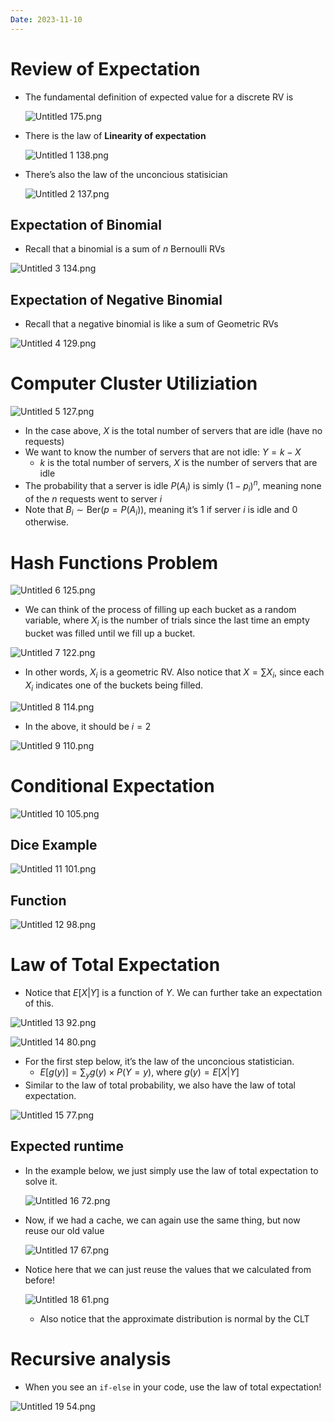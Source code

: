 ```yaml
---
Date: 2023-11-10
---
```

# Review of Expectation

- The fundamental definition of expected value for a discrete RV is
    
    ![Untitled 175.png](../../attachments/Untitled%20175.png)
    
- There is the law of **Linearity of expectation**
    
    ![Untitled 1 138.png](../../attachments/Untitled%201%20138.png)
    
- There’s also the law of the unconcious statisician
    
    ![Untitled 2 137.png](../../attachments/Untitled%202%20137.png)
    

## Expectation of Binomial

- Recall that a binomial is a sum of $n$﻿ Bernoulli RVs

![Untitled 3 134.png](../../attachments/Untitled%203%20134.png)

## Expectation of Negative Binomial

- Recall that a negative binomial is like a sum of Geometric RVs

![Untitled 4 129.png](../../attachments/Untitled%204%20129.png)

# Computer Cluster Utiliziation

![Untitled 5 127.png](../../attachments/Untitled%205%20127.png)

- In the case above, $X$﻿ is the total number of servers that are idle (have no requests)
- We want to know the number of servers that are not idle: $Y = k - X$﻿
    - $k$﻿ is the total number of servers, $X$﻿ is the number of servers that are idle
- The probability that a server is idle $P(A_i)$﻿ is simly $(1 - p_i)^n$﻿, meaning none of the $n$﻿ requests went to server $i$﻿
- Note that $B_i \sim \text{Ber}(p = P(A_i))$﻿, meaning it’s 1 if server $i$﻿ is idle and $0$﻿ otherwise.

# Hash Functions Problem

![Untitled 6 125.png](../../attachments/Untitled%206%20125.png)

- We can think of the process of filling up each bucket as a random variable, where $X_i$﻿ is the number of trials since the last time an empty bucket was filled until we fill up a bucket.

![Untitled 7 122.png](../../attachments/Untitled%207%20122.png)

- In other words, $X_i$﻿ is a geometric RV. Also notice that $X = \sum X_i$﻿, since each $X_i$﻿ indicates one of the buckets being filled.

![Untitled 8 114.png](../../attachments/Untitled%208%20114.png)

- In the above, it should be $i = 2$﻿

![Untitled 9 110.png](../../attachments/Untitled%209%20110.png)

# Conditional Expectation

![Untitled 10 105.png](../../attachments/Untitled%2010%20105.png)

## Dice Example

![Untitled 11 101.png](../../attachments/Untitled%2011%20101.png)

## Function

![Untitled 12 98.png](../../attachments/Untitled%2012%2098.png)

# Law of Total Expectation

- Notice that $E[X | Y]$﻿ is a function of $Y$﻿. We can further take an expectation of this.

![Untitled 13 92.png](../../attachments/Untitled%2013%2092.png)

![Untitled 14 80.png](../../attachments/Untitled%2014%2080.png)

- For the first step below, it’s the law of the unconcious statistician.
    - $E[g(y)] = \sum_y g(y) \times P(Y = y)$﻿, where $g(y) = E[X|Y]$﻿
- Similar to the law of total probability, we also have the law of total expectation.

![Untitled 15 77.png](../../attachments/Untitled%2015%2077.png)

## Expected runtime

- In the example below, we just simply use the law of total expectation to solve it.
    
    ![Untitled 16 72.png](../../attachments/Untitled%2016%2072.png)
    
- Now, if we had a cache, we can again use the same thing, but now reuse our old value
    
    ![Untitled 17 67.png](../../attachments/Untitled%2017%2067.png)
    
- Notice here that we can just reuse the values that we calculated from before!
    
    ![Untitled 18 61.png](../../attachments/Untitled%2018%2061.png)
    
    - Also notice that the approximate distribution is normal by the CLT

# Recursive analysis

- When you see an `if-else` in your code, use the law of total expectation!

![Untitled 19 54.png](../../attachments/Untitled%2019%2054.png)